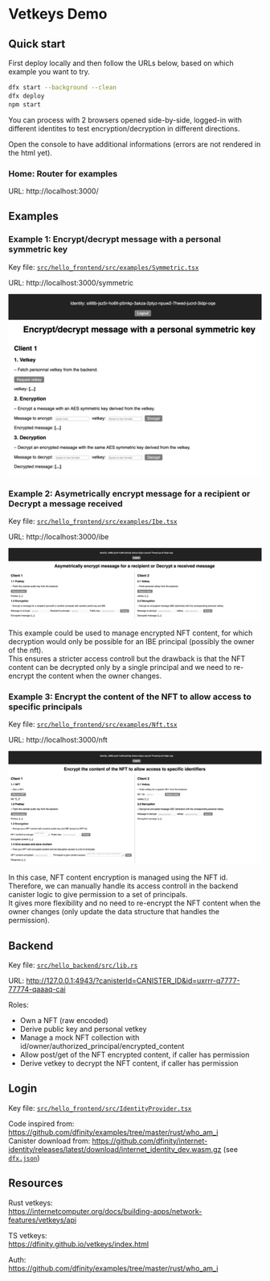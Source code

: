 # Vetkeys Demo

## Quick start

First deploy locally and then follow the URLs below, based on which example you want to try.

```bash
dfx start --background --clean
dfx deploy
npm start
```

You can process with 2 browsers opened side-by-side, logged-in with different identites to test encryption/decryption in different directions.

Open the console to have additional informations (errors are not rendered in the html yet).

### Home: Router for examples
URL: http://localhost:3000/

## Examples

### Example 1: Encrypt/decrypt message with a personal symmetric key
Key file: [`src/hello_frontend/src/examples/Symmetric.tsx`](src/hello_frontend/src/examples/Symmetric.tsx)

URL: http://localhost:3000/symmetric

![alt text](screens/symmetric-screen.png)

### Example 2: Asymetrically encrypt message for a recipient or Decrypt a message received
Key file: [`src/hello_frontend/src/examples/Ibe.tsx`](src/hello_frontend/src/examples/Ibe.tsx)

URL: http://localhost:3000/ibe

![alt text](screens/ibe-screen.png)

This example could be used to manage encrypted NFT content, for which decryption would only be possible for an IBE principal (possibly the owner of the nft).  
This ensures a stricter access controll but the drawback is that the NFT content can be decrypted only by a single principal and we need to re-encrypt the content when the owner changes.

### Example 3: Encrypt the content of the NFT to allow access to specific principals
Key file: [`src/hello_frontend/src/examples/Nft.tsx`](src/hello_frontend/src/examples/Nft.tsx)

URL: http://localhost:3000/nft

![alt text](screens/nft-screen.png)

In this case, NFT content encryption is managed using the NFT id. Therefore, we can manually handle its access controll in the backend canister logic to give permission to a set of principals.  
It gives more flexibility and no need to re-encrypt the NFT content when the owner changes (only update the data structure that handles the permission).

## Backend
Key file: [`src/hello_backend/src/lib.rs`](src/hello_backend/src/lib.rs)

URL: http://127.0.0.1:4943/?canisterId=CANISTER_ID&id=uxrrr-q7777-77774-qaaaq-cai

Roles:
- Own a NFT (raw encoded)
- Derive public key and personal vetkey
- Manage a mock NFT collection with id/owner/authorized_principal/encrypted_content
- Allow post/get of the NFT encrypted content, if caller has permission
- Derive vetkey to decrypt the NFT content, if caller has permission

## Login
Key file: [`src/hello_frontend/src/IdentityProvider.tsx`](src/hello_frontend/src/IdentityProvider.tsx)

Code inspired from: https://github.com/dfinity/examples/tree/master/rust/who_am_i  
Canister download from: https://github.com/dfinity/internet-identity/releases/latest/download/internet_identity_dev.wasm.gz (see [`dfx.json`](`dfx.json`))  

## Resources
Rust vetkeys:  
https://internetcomputer.org/docs/building-apps/network-features/vetkeys/api

TS vetkeys:  
https://dfinity.github.io/vetkeys/index.html

Auth:  
https://github.com/dfinity/examples/tree/master/rust/who_am_i
